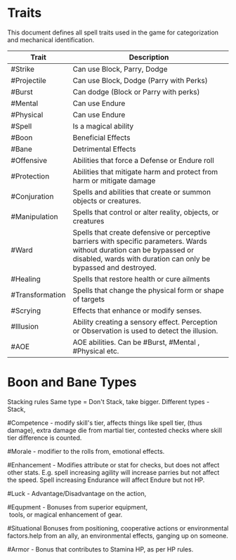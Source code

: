 # Traits

This document defines all spell traits used in the game for categorization and mechanical identification.

| Trait           | Description                                                                                                                                                                               |
| --------------- | ----------------------------------------------------------------------------------------------------------------------------------------------------------------------------------------- |
| #Strike         | Can use Block, Parry, Dodge                                                                                                                                                               |
| #Projectile     | Can use Block, Dodge (Parry with Perks)                                                                                                                                                   |
| #Burst          | Can dodge (Block or Parry with perks)                                                                                                                                                     |
| #Mental         | Can use Endure                                                                                                                                                                            |
| #Physical       | Can use Endure                                                                                                                                                                            |
| #Spell          | Is a magical ability                                                                                                                                                                      |
| #Boon           | Beneficial Effects                                                                                                                                                                        |
| #Bane           | Detrimental Effects                                                                                                                                                                       |
| #Offensive      | Abilities that force a Defense or Endure roll                                                                                                                                             |
| #Protection     | Abilities that mitigate harm and protect from harm or mitigate damage                                                                                                                     |
| #Conjuration    | Spells and abilities that create or summon objects or creatures.                                                                                                                          |
| #Manipulation   | Spells that control or alter reality, objects, or creatures                                                                                                                               |
| #Ward           | Spells that create defensive or perceptive barriers with specific parameters. Wards without duration can be bypassed or disabled, wards with duration can only be bypassed and destroyed. |
| #Healing        | Spells that restore health or cure ailments                                                                                                                                               |
| #Transformation | Spells that change the physical form or shape of targets                                                                                                                                  |
| #Scrying        | Effects that enhance or modify senses.                                                                                                                                                    |
| #Illusion       | Ability creating a sensory effect. Perception or Observation is used to detect the illusion.                                                                                              |
| #AOE            | AOE abilities. Can be #Burst, #Mental , #Physical etc.                                                                                                                                    |


# Boon and Bane Types
Stacking rules 
Same type = Don't Stack, take bigger. 
Different types - Stack,

#Competence - modify skill's tier, affects things like spell tier, (thus damage), extra damage die from martial tier, contested checks where skill tier difference is counted. 

#Morale - modifier to the rolls from, emotional effects.

#Enhancement - Modifies attribute or stat for checks, but does not affect other stats. E.g. spell increasing agility will increase parries but not affect the speed. Spell increasing Endurance will affect Endure but not HP. 

#Luck - Advantage/Disadvantage on the action, 

#Equpment - Bonuses from superior equipment,  
 tools, or magical enhancement of gear.

#Situational  Bonuses from positioning, cooperative actions or environmental factors.help from an ally, an environmental effects, ganging up on someone.

#Armor - Bonus that contributes to Stamina HP, as per HP rules.

